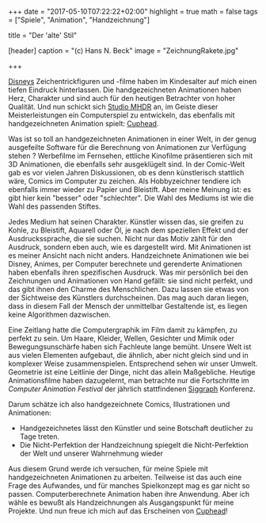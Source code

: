 +++
date = "2017-05-10T07:22:22+02:00"
highlight = true
math = false
tags = ["Spiele", "Animation", "Handzeichnung"]


title = "Der 'alte' Stil"

[header]
  caption = "(c) Hans N. Beck"
  image = "ZeichnungRakete.jpg"

+++

[Disneys](http://disney.com) Zeichentrickfiguren und -filme haben im Kindesalter auf mich einen tiefen Eindruck hinterlassen. Die handgezeichneten Animationen haben Herz, Charakter und sind auch für den heutigen Betrachter von hoher Qualität. Und nun schickt sich [Studio MHDR](http://studiomdhr.com/) an, im Geiste dieser Meisterleistungen ein Computerspiel zu entwickeln, das ebenfalls mit handgezeichneten Animation spielt: [Cuphead](http://cupheadgame.com/).

Was ist so toll an handgezeichneten Animationen in einer Welt, in der genug ausgefeilte Software für die Berechnung von Animationen zur Verfügung stehen ? Werbefilme im Fernsehen, ettliche Kinofilme präsentieren sich mit 3D Animationen, die ebenfalls sehr ausgeklügelt sind. In der Comic-Welt gab es vor vielen Jahren Diskussionen, ob es denn künstlerisch stattlich wäre, Comics im Computer zu zeichen. Als Hobbyzeichner tendiere ich ebenfalls immer wieder zu Papier und Bleistift. Aber meine Meinung ist: es gibt hier kein "besser" oder "schlechter". Die Wahl des Mediums ist wie die Wahl des passenden Stiftes.

Jedes Medium hat seinen Charakter. Künstler wissen das, sie greifen zu Kohle, zu Bleistift, Aquarell oder Öl, je nach dem speziellen Effekt und der Ausdruckssprache, die sie suchen. Nicht nur das Motiv zählt für den Ausdruck, sondern eben auch, wie es dargestellt wird. Mit Animationen ist es meiner Ansicht nach nicht anders. Handzeichnete Animationen wie bei Disney, Animes, per Computer berechnete und gerenderte Animationen haben ebenfalls ihren spezifischen Ausdruck. Was mir persönlich bei den Zeichnungen und Animationen von Hand gefällt: sie sind nicht perfekt, und das gibt ihnen den Charme des Menschlichen. Dazu lassen sie etwas von der Sichtweise des Künstlers durchscheinen. Das mag auch daran liegen, dass in diesem Fall der Mensch der unmittelbar Gestaltende ist, es liegen keine Algorithmen dazwischen.

Eine Zeitlang hatte die Computergraphik im Film damit zu kämpfen, zu perfekt zu sein. Um Haare, Kleider, Wellen, Gesichter und Mimik oder Bewegungsunschärfe haben sich Fachleute lange bemüht. Unsere Welt ist aus vielen Elementen aufgebaut, die ähnlich, aber nicht gleich sind und in komplexer Weise zusammenspielen. Entsprechend sehen wir unser Umwelt. Geometrie ist eine Leitlinie der Dinge, nicht das allein Maßgebliche. Heutige Animationsfilme haben dazugelernt, man betrachte nur die Fortschritte im *Computer Animation Festival* der jährlich stattfindenen [Siggraph](http://siggraph.org) Konferenz.

Darum schätze ich also handgezeichnete Comics, Illustrationen und Animationen:

+  Handgezeichnetes lässt den Künstler und seine Botschaft deutlicher zu Tage treten.
+  Die Nicht-Perfektion der Handzeichnung spiegelt die Nicht-Perfektion der Welt und unserer Wahrnehmung wieder

Aus diesem Grund werde ich versuchen, für meine Spiele mit handgezeichneten Animationen zu arbeiten. Teilweise ist das auch eine Frage des Aufwandes, und für manches Spielkonzept mag es gar nicht so passen. Computerberechnete Animation haben ihre Anwendung. Aber ich wähle es bewußt als Handzeichnungen als Ausgangspunkt für meine Projekte. Und nun freue ich mich auf das Erscheinen von [Cuphead](http://cupheadgame.com/)!

